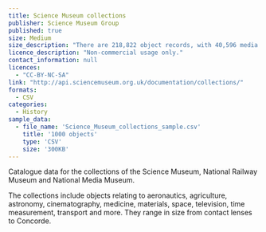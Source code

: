 ```yaml
---
title: Science Museum collections
publisher: Science Museum Group
published: true
size: Medium
size_description: "There are 218,822 object records, with 40,596 media records."
licence_description: "Non-commercial usage only."
contact_information: null
licences: 
  - "CC-BY-NC-SA"
link: "http://api.sciencemuseum.org.uk/documentation/collections/"
formats: 
  - CSV
categories: 
  - History
sample_data:
  - file_name: 'Science_Museum_collections_sample.csv'
    title: '1000 objects'
    type: 'CSV'
    size: '300KB'
---
```


Catalogue data for the collections of the Science Museum, National Railway Museum and National Media Museum.

The collections include objects relating to aeronautics, agriculture, astronomy, cinematography, medicine, materials, space, television, time measurement, transport and more. They range in size from contact lenses to Concorde.